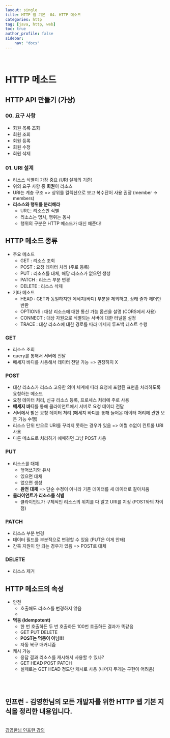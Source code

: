 ```yaml
---
layout: single
title: HTTP 웹 기본 -04. HTTP 메소드
categories: http
tag: [java, http, web]
toc: true 
author_profile: false
sidebar:
    nav: "docs"
---
```


<br/>



# HTTP 메소드

## HTTP API 만들기 (가상)

### 00. 요구 사항

- 회원 목록 조회
- 회원 조회
- 회원 등록
- 회원 수정
- 회원 삭제

### 01. URI 설계

- 리소스 식별이 가장 중요 (URI 설계의 기준)
- 위의 요구 사항 중 **회원**이 리소스
- URI는 계층 구조 => 상위를 컬렉션으로 보고 복수단어 사용 권장 (member -> members)
- **리소스와 행위를 분리해라**
  - URI는 리소스만 식별
  - 리소스는 명사, 행위는 동사
  - 행위의 구분은 HTTP 메소드가 대신 해준다!

## HTTP 메소드 종류

- 주요 메소드
  - GET : 리소스 조회
  - POST : 요청 데이터 처리 (주로 등록)
  - PUT : 리소스를 대체, 해당 리소스가 없으면 생성
  - PATCH : 리소스 부분 변경
  - DELETE : 리소스 삭제
- 기타 메소드
  - HEAD : GET과 동일하지만 메세지(바디) 부분을 제외하고, 상태 줄과 헤더만 반환
  - OPTIONS : 대상 리소스에 대한 통신 가능 옵션을 설명 (CORS에서 사용)
  - CONNECT : 대상 자원으로 식별되는 서버에 대한 터널을 설정
  - TRACE : 대상 리소스에 대한 경로를 따라 메세지 루프백 테스트 수행

### GET

- 리소스 조회
- query를 통해서 서버에 전달
- 메세지 바디를 사용해서 데이터 전달 가능 => 권장하지 X

### POST

- 대상 리소스가 리소스 고유한 의미 체계에 따라 요청에 포함된 표현을 처리하도록 요청하는 메소드
- 요청  데이터 처리, 신규 리소스 등록, 프로세스 처리에 주로 사용
- **메세지 바디**를 통해 클라이언트에서 서버로 요청 데이터 전달
- 서버에서 받은 요청 데이터 처리 (메세지 바디를 통해 들어온 데이터 처리에 관한 모든 기능 수행)
- 리소스 단위 만으로 URI를 꾸리지 못하는 경우가 있음 => 어쩔 수없이 컨트롤 URI 사용
- 다른 메소드로 처리하기 애매하면 그냥 POST 사용

### PUT

- 리소스를 대체
  - 덮어쓰기와 유사
  - 있으면 대채
  - 없으면 생성
  - **완전 대체** => 단순 수정이 아니라 기존 데이터를 새 데이터로 갈아치움
- **클라이언트가 리소스를 식별**
  - 클라이언트가 구체적인 리소스의 위치를 다 알고 URI를 지정 (POST와의 차이점)

### PATCH

- 리소스 부분 변경
- 데이터 필드를 부분적으로 변경할 수 있음 (PUT은 이게 안돼)
- 간혹 지원이 안 되는 경우가 있음 => POST로 대체

### DELETE

- 리소스 제거

## HTTP 메소드의 속성

- 안전
  - 호출해도 리소스를 변경하지 않음
  - 
- **멱등 (Idempotent)**
  - 한 번 호출하든 두 번 호출하든 100번 호출하든 결과가 똑같음
  - GET PUT DELETE
  - **POST는 멱등이 아님!!!**
  - 자동 복구 매커니즘
- 캐시 가능
  - 응답 결과 리소스를 캐시해서 사용할 수 있나?
  - GET HEAD POST PATCH
  - 실제로는 GET HEAD 정도만 캐시로 사용 (나머지 두개는 구현이 어려움)

<br/>


<div class='notice--warning'>
    <br/>
    <h2>
       인프런 - 김영한님의 <strong>모든 개발자를 위한 HTTP 웹 기본 지식</strong>을 정리한 내용입니다. <br/> 
    </h2><br/>
    <a href="https://www.inflearn.com/course/http-%EC%9B%B9-%EB%84%A4%ED%8A%B8%EC%9B%8C%ED%81%AC/dashboard" class="btn btn--info">김영한님 인프런 강의</a><br/>
    <br/>
</div>
